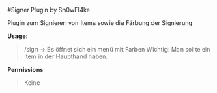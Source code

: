 #Signer Plugin by Sn0wFl4ke

Plugin zum Signieren von Items sowie die Färbung der Signierung

__Usage:__
> /sign -> Es öffnet sich ein menü mit Farben
> Wichtig: Man sollte ein Item in der Haupthand haben.

__Permissions__
> Keine


